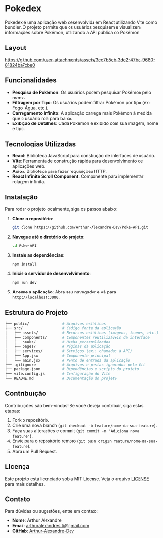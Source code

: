 # Pokedex

Pokedex é uma aplicação web desenvolvida em React utilizando Vite como bundler. O projeto permite que os usuários pesquisem e visualizem informações sobre Pokémon, utilizando a API pública do Pokémon.

## Layout

https://github.com/user-attachments/assets/3cc7b5eb-3dc2-47bc-9680-81824ba7cbe0

## Funcionalidades

- **Pesquisa de Pokémon**: Os usuários podem pesquisar Pokémon pelo nome.
- **Filtragem por Tipo**: Os usuários podem filtrar Pokémon por tipo (ex: Fogo, Água, etc.).
- **Carregamento Infinito**: A aplicação carrega mais Pokémon à medida que o usuário rola para baixo.
- **Exibição de Detalhes**: Cada Pokémon é exibido com sua imagem, nome e tipo.

## Tecnologias Utilizadas

- **React**: Biblioteca JavaScript para construção de interfaces de usuário.
- **Vite**: Ferramenta de construção rápida para desenvolvimento de aplicações web.
- **Axios**: Biblioteca para fazer requisições HTTP.
- **React Infinite Scroll Component**: Componente para implementar rolagem infinita.

## Instalação

Para rodar o projeto localmente, siga os passos abaixo:

1. **Clone o repositório**:

   ```bash
   git clone https://github.com/Arthur-Alexandre-Dev/Poke-API.git
   ```

2. **Navegue até o diretório do projeto**:

   ```bash
   cd Poke-API
   ```

3. **Instale as dependências**:

   ```bash
   npm install
   ```

4. **Inicie o servidor de desenvolvimento**:

   ```bash
   npm run dev
   ```

5. **Acesse a aplicação**: Abra seu navegador e vá para `http://localhost:3000`.

## Estrutura do Projeto
```bash
├── public/               # Arquivos estáticos
├── src/                  # Código fonte da aplicação
│   ├── assets/           # Recursos estáticos (imagens, ícones, etc.)
│   ├── components/       # Componentes reutilizáveis da interface
│   ├── hooks/            # Hooks personalizados
│   ├── pages/            # Páginas da aplicação
│   ├── services/         # Serviços (ex.: chamadas à API)
│   ├── App.jsx           # Componente principal
│   └── main.jsx          # Ponto de entrada da aplicação
├── .gitignore            # Arquivos e pastas ignorados pelo Git
├── package.json          # Dependências e scripts do projeto
├── vite.config.js        # Configuração do Vite
└── README.md             # Documentação do projeto
```


## Contribuição

Contribuições são bem-vindas! Se você deseja contribuir, siga estas etapas:

1. Fork o repositório.
2. Crie uma nova branch (`git checkout -b feature/nome-da-sua-feature`).
3. Faça suas alterações e commit (`git commit -m 'Adiciona nova feature'`).
4. Envie para o repositório remoto (`git push origin feature/nome-da-sua-feature`).
5. Abra um Pull Request.

## Licença

Este projeto está licenciado sob a MIT License. Veja o arquivo [LICENSE](https://github.com/Arthur-Alexandre-Dev/Pokedex/blob/main/LICENSE) para mais detalhes.

## Contato

Para dúvidas ou sugestões, entre em contato:

- **Nome**: Arthur Alexandre
- **Email**: arthuralexandres.ti@gmail.com
- **GitHub**: [Arthur-Alexandre-Dev](https://github.com/Arthur-Alexandre-Dev)
